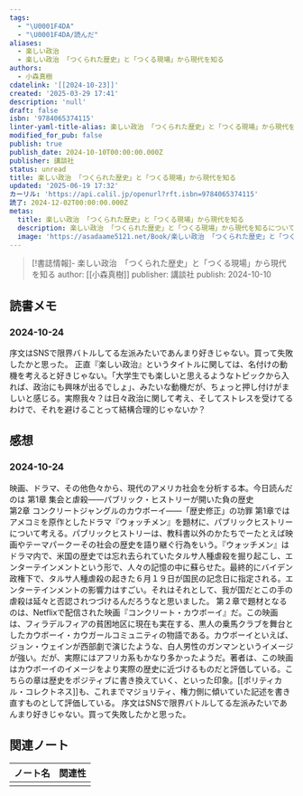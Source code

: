```yaml
---
tags:
  - "\U0001F4DA"
  - "\U0001F4DA/読んだ"
aliases:
  - 楽しい政治
  - 楽しい政治 「つくられた歴史」と「つくる現場」から現代を知る
authors:
  - 小森真樹
cdatelink: '[[2024-10-23]]'
created: '2025-03-29 17:41'
description: 'null'
draft: false
isbn: '9784065374115'
linter-yaml-title-alias: 楽しい政治 「つくられた歴史」と「つくる現場」から現代を知る
modified_for_pub: false
publish: true
publish_date: 2024-10-10T00:00:00.000Z
publisher: 講談社
status: unread
title: 楽しい政治 「つくられた歴史」と「つくる現場」から現代を知る
updated: '2025-06-19 17:32'
カーリル: 'https://api.calil.jp/openurl?rft.isbn=9784065374115'
読了: 2024-12-02T00:00:00.000Z
metas:
  title: 楽しい政治 「つくられた歴史」と「つくる現場」から現代を知る
  description: 楽しい政治 「つくられた歴史」と「つくる現場」から現代を知るについてのページです。
  image: 'https://asadaame5121.net/Book/楽しい政治 「つくられた歴史」と「つくる現場」から現代を知る.png'
---
```

> [!書誌情報]-
>  楽しい政治　「つくられた歴史」と「つくる現場」から現代を知る
>  author: [[小森真樹]]
>  publisher: 講談社
>  publish: 2024-10-10 

## 読書メモ
### 2024-10-24
序文はSNSで限界バトルしてる左派みたいであんまり好きじゃない。買って失敗したかと思った。
正直『楽しい政治』というタイトルに関しては、名付けの動機を考えると好きじゃない。「大学生でも楽しいと思えるようなトピックから入れば、政治にも興味が出るでしょ」、みたいな動機だが、ちょっと押し付けがましいと感じる。実際我々？は日々政治に関して考え、そしてストレスを受けてるわけで、それを避けることって結構合理的じゃないか？
## 感想
### 2024-10-24
映画、ドラマ、その他色々から、現代のアメリカ社会を分析する本。今日読んだのは
第1章 集会と虐殺――パブリック・ヒストリーが開いた負の歴史  
第2章 コンクリートジャングルのカウボーイ――「歴史修正」の功罪
第1章ではアメコミを原作としたドラマ『ウォッチメン』を題材に、パブリックヒストリーについて考える。パブリックヒストリーは、教科書以外のかたちでーたとえば映画やテーマパークーその社会の歴史を語り継ぐ行為をいう。『ウォッチメン』はドラマ内で、米国の歴史では忘れ去られていたタルサ人種虐殺を掘り起こし、エンターテインメントという形で、人々の記憶の中に蘇らせた。最終的にバイデン政権下で、タルサ人種虐殺の起きた６月１９日が国民の記念日に指定される。エンターテインメントの影響力はすごい。それはそれとして、我が国だとこの手の虐殺は延々と否認されつづけるんだろうなと思いました。
第２章で題材となるのは、Netflixで配信された映画『コンクリート・カウボーイ』だ。この映画は、フィラデルフィアの貧困地区に現在も実在する、黒人の乗馬クラブを舞台としたカウボーイ・カウガールコミュニティの物語である。カウボーイといえば、ジョン・ウェインが西部劇で演じたような、白人男性のガンマンというイメージが強い。だが、実際にはアフリカ系もかなり多かったようだ。著者は、この映画はカウボーイのイメージをより実際の歴史に近づけるものだと評価している。こちらの章は歴史をポジティブに書き換えていく、といった印象。[[ポリティカル・コレクトネス]]も、これまでマジョリティ、権力側に傾いていた記述を書き直すものとして評価している。
序文はSNSで限界バトルしてる左派みたいであんまり好きじゃない。買って失敗したかと思った。





## 関連ノート
| ノート名 | 関連性 |
| ---- | --- |
|      |     |
